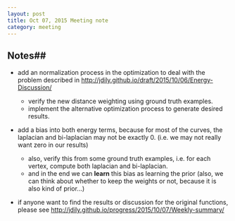 ```yaml
---
layout: post
title: Oct 07, 2015 Meeting note
category: meeting
---
```


## Notes##

- add an normalization process in the optimization to deal with the problem described in 
<http://jdily.github.io/draft/2015/10/06/Energy-Discussion/>  
	- verify the new distance weighting using ground truth examples.
	- implement the alternative optimization process to generate desired results.

- add a bias into both energy terms, because for most of the curves, the laplacian and bi-laplacian may not be exactly 0. (i.e. we may not really want zero in our results)
	- also, verify this from some ground truth examples, i.e. for each vertex, compute both laplacian and bi-laplacian.
	- and in the end we can **learn** this bias as learning the prior (also, we can think about whether to keep the weights or not, because it is also kind of prior...)

- if anyone want to find the results or discussion for the original functions, please see
<http://jdily.github.io/progress/2015/10/07/Weekly-summary/>